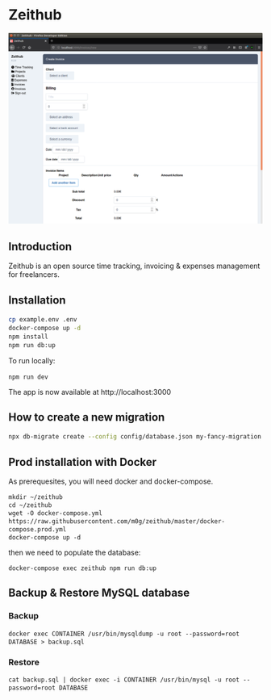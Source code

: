 # Zeithub

![](zeithub.png)

## Introduction

Zeithub is an open source time tracking, invoicing & expenses management for freelancers.

## Installation

```bash
cp example.env .env
docker-compose up -d
npm install
npm run db:up
```

To run locally:

`npm run dev`

The app is now available at http://localhost:3000

## How to create a new migration

```bash
npx db-migrate create --config config/database.json my-fancy-migration --sql-file
```

## Prod installation with Docker

As prerequesites, you will need docker and docker-compose.

```
mkdir ~/zeithub
cd ~/zeithub
wget -O docker-compose.yml https://raw.githubusercontent.com/m0g/zeithub/master/docker-compose.prod.yml 
docker-compose up -d
```

then we need to populate the database:

```
docker-compose exec zeithub npm run db:up
```

## Backup & Restore MySQL database

### Backup

```
docker exec CONTAINER /usr/bin/mysqldump -u root --password=root DATABASE > backup.sql
```

### Restore

```
cat backup.sql | docker exec -i CONTAINER /usr/bin/mysql -u root --password=root DATABASE
```